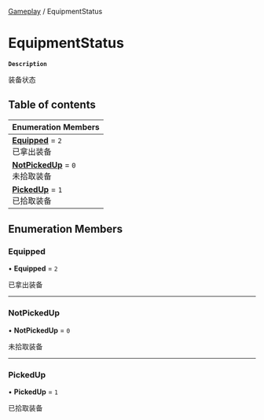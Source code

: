 [Gameplay](../modules/Gameplay.Gameplay.md) / EquipmentStatus

# EquipmentStatus <Badge type="tip" text="Enumeration" />

**`Description`**

装备状态

## Table of contents

| Enumeration Members |
| :-----|
| **[Equipped](Gameplay.EquipmentStatus.md#equipped)** = ``2`` <br> 已拿出装备|
| **[NotPickedUp](Gameplay.EquipmentStatus.md#notpickedup)** = ``0`` <br> 未拾取装备|
| **[PickedUp](Gameplay.EquipmentStatus.md#pickedup)** = ``1`` <br> 已拾取装备|

## Enumeration Members

### Equipped

• **Equipped** = ``2``

已拿出装备

___

### NotPickedUp

• **NotPickedUp** = ``0``

未拾取装备

___

### PickedUp

• **PickedUp** = ``1``

已拾取装备
